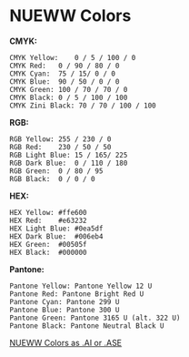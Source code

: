 NUEWW Colors
======


**CMYK:**
```
CMYK Yellow:	0 / 5 / 100 / 0
CMYK Red:	0 / 90 / 80 / 0	
CMYK Cyan:	75 / 15/ 0 / 0
CMYK Blue:	90 / 50 / 0 / 0
CMYK Green:	100 / 70 / 70 / 0
CMYK Black:	0 / 5 / 100 / 100
CMYK Zini Black: 70 / 70 / 100 / 100
```

**RGB:**
```
RGB Yellow:	255 / 230 / 0
RGB Red:	230 / 50 / 50
RGB Light Blue:	15 / 165/ 225
RGB Dark Blue:	0 / 110 / 180
RGB Green:	0 / 80 / 95
RGB Black:	0 / 0 / 0
```

**HEX:**
```
HEX Yellow:	#ffe600
HEX Red:	#e63232
HEX Light Blue:	#0ea5df
HEX Dark Blue:	#006eb4
HEX Green:	#00505f
HEX Black:	#000000
```

**Pantone:**
```
Pantone Yellow: Pantone Yellow 12 U
Pantone Red: Pantone Bright Red U
Pantone Cyan: Pantone 299 U
Pantone Blue: Pantone 300 U
Pantone Green: Pantone 3165 U (alt. 322 U)
Pantone Black: Pantone Neutral Black U
```


[NUEWW Colors as .AI or .ASE](Colors)